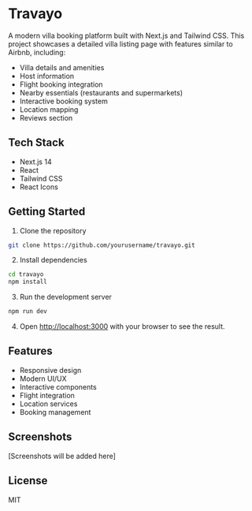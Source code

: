# Travayo

A modern villa booking platform built with Next.js and Tailwind CSS. This project showcases a detailed villa listing page with features similar to Airbnb, including:

- Villa details and amenities
- Host information
- Flight booking integration
- Nearby essentials (restaurants and supermarkets)
- Interactive booking system
- Location mapping
- Reviews section

## Tech Stack

- Next.js 14
- React
- Tailwind CSS
- React Icons

## Getting Started

1. Clone the repository
```bash
git clone https://github.com/yourusername/travayo.git
```

2. Install dependencies
```bash
cd travayo
npm install
```

3. Run the development server
```bash
npm run dev
```

4. Open [http://localhost:3000](http://localhost:3000) with your browser to see the result.

## Features

- Responsive design
- Modern UI/UX
- Interactive components
- Flight integration
- Location services
- Booking management

## Screenshots

[Screenshots will be added here]

## License

MIT 